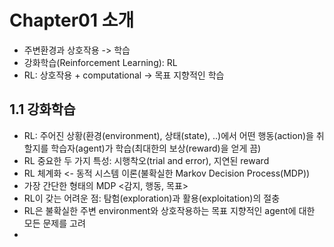# Chapter01 소개

- 주변환경과 상호작용 -> 학습
- 강화학습(Reinforcement Learning): RL
- RL: 상호작용 + computational -> 목표 지향적인 학습

## 1.1 강화학습
- RL: 주어진 상황(환경(environment), 상태(state), ..)에서 어떤 행동(action)을 취할지를 학습자(agent)가 학습(최대한의 보상(reward)을 얻게 끔)
- RL 중요한 두 가지 특성: 시행착오(trial and error), 지연된 reward
- RL 체계화 <- 동적 시스템 이론(불확실한 Markov Decision Process(MDP))
- 가장 간단한 형태의 MDP <감지, 행동, 목표>
- RL이 갖는 어려운 점: 탐험(exploration)과 활용(exploitation)의 절충
- RL은 불확실한 주변 environment와 상호작용하는 목표 지향적인 agent에 대한 모든 문제를 고려
- 

